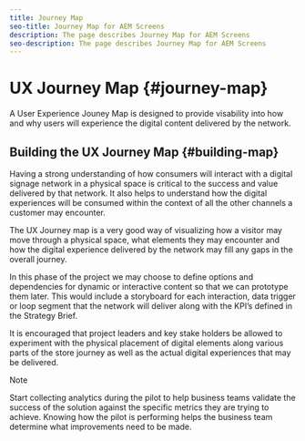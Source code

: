 ```yaml
---
title: Journey Map
seo-title: Journey Map for AEM Screens
description: The page describes Journey Map for AEM Screens
seo-description: The page describes Journey Map for AEM Screens
---
```


# UX Journey Map {#journey-map}

A User Experience Jouney Map is designed to provide visability into how and why users will experience the digital content delivered by the network.

## Building the UX Journey Map {#building-map}

Having a strong understanding of how consumers will interact with a digital signage network in a physical space is critical to the success and value delivered by that network. It also helps to understand how the digital experiences will be consumed within the context of all the other channels a customer may encounter.

The UX Journey map is a very good way of visualizing how a visitor may move through a physical space, what elements they may encounter and how the digital experience delivered by the network may fill any gaps in the overall journey.

In this phase of the project we may choose to define options and dependencies for dynamic or interactive content so that we can prototype them later. This would include a storyboard for each interaction, data trigger or loop segment that the network will deliver along with the KPI’s defined in the Strategy Brief.

It is encouraged that project leaders and key stake holders be allowed to experiment with the physical placement of digital elements along various parts of the store journey as well as the actual digital experiences that may be delivered.

>[!NOTE]
>
> Start collecting analytics during the pilot to help business teams validate the success of the solution against the specific metrics they are trying to achieve. Knowing how the pilot is performing helps the business team determine what improvements need to be made.
